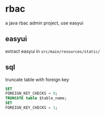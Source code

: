 # rbac

a java rbac admin project, use easyui

## easyui

extract easyui in `src/main/resources/static/`

## sql

truncate table with foreign key

```sql
SET
FOREIGN_KEY_CHECKS = 0;
TRUNCATE table $table_name;
SET
FOREIGN_KEY_CHECKS = 1;
```